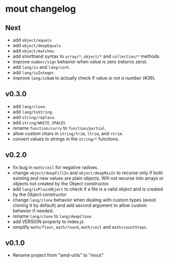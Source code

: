 mout changelog
==============

Next
----

 - add `object/equals`
 - add `object/deepEquals`
 - add `object/matches`.
 - add shorthand syntax to `array/*`, `object/*` and `collection/*` methods.
 - improve `number/sign` behavior when value is zero (returns zero).
 - add `lang/is` and `lang/isnt`.
 - add `lang/isInteger`.
 - improve `lang/isNaN` to actually check if value *is not a number* (#39).


v0.3.0
------

 - add `lang/clone`.
 - add `lang/toString`.
 - add `string/replace`.
 - add `string/WHITE_SPACES`
 - rename `function/curry` to `function/partial`.
 - allow custom chars in `string/trim`, `ltrim`, and `rtrim`.
 - convert values to strings in the `string/*` functions.


v0.2.0
------

 - fix bug in `math/ceil` for negative radixes.
 - change `object/deepFillIn` and `object/deepMixIn` to recurse only if both
   existing and new values are plain objects. Will not recurse into arrays
   or objects not created by the Object constructor.
 - add `lang/isPlainObject` to check if a file is a valid object and is created
   by the Object constructor
 - change `lang/clone` behavior when dealing with custom types (avoid cloning
   it by default) and add second argument to allow custom behavior if needed.
 - rename `lang/clone` to `lang/deepClone`.
 - add VERSION property to index.js
 - simplify `math/floor`, `math/round`, `math/ceil` and `math/countSteps`.


v0.1.0
------

- Rename project from "amd-utils" to "mout"


